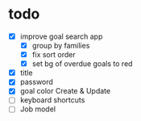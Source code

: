 # todo
- [x] improve goal search app
	- [x] group by families
	- [x] fix sort order
	- [x] set bg of overdue goals to red
- [x] title
- [x] password
- [x] goal color Create & Update
- [ ] keyboard shortcuts
- [ ] Job model
